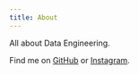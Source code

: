 ```yaml
---
title: About
---
```

All about Data Engineering.

Find me on [GitHub](https://github.com/learn-dataengineering) or [Instagram](https://www.instagram.com/learn.dataengineering/).
